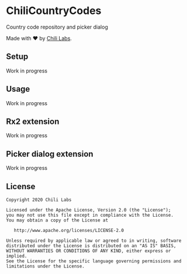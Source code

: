 # ChiliCountryCodes

Country code repository and picker dialog

Made with ❤️ by [Chili Labs](https://chililabs.io).

## Setup

Work in progress

## Usage

Work in progress

## Rx2 extension

Work in progress

## Picker dialog extension

Work in progress

## License

```
Copyright 2020 Chili Labs

Licensed under the Apache License, Version 2.0 (the "License");
you may not use this file except in compliance with the License.
You may obtain a copy of the License at

   http://www.apache.org/licenses/LICENSE-2.0

Unless required by applicable law or agreed to in writing, software
distributed under the License is distributed on an "AS IS" BASIS,
WITHOUT WARRANTIES OR CONDITIONS OF ANY KIND, either express or implied.
See the License for the specific language governing permissions and
limitations under the License.
```